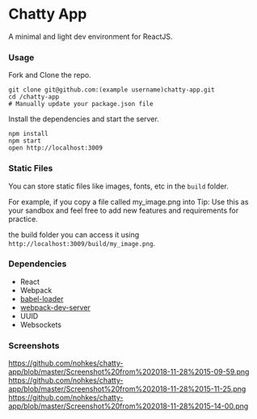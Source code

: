 Chatty App
=====================

A minimal and light dev environment for ReactJS.

### Usage
Fork and Clone the repo.

```
git clone git@github.com:(example username)chatty-app.git
cd /chatty-app
# Manually update your package.json file
```

Install the dependencies and start the server.

```
npm install
npm start
open http://localhost:3009
```

### Static Files

You can store static files like images, fonts, etc in the `build` folder.

For example, if you copy a file called my_image.png into Tip: Use this as your sandbox and feel free to add new features and requirements for practice.

the build folder you can access it using `http://localhost:3009/build/my_image.png`.


### Dependencies

* React
* Webpack
* [babel-loader](https://github.com/babel/babel-loader)
* [webpack-dev-server](https://github.com/webpack/webpack-dev-server)
* UUID
* Websockets

### Screenshots
https://github.com/nohkes/chatty-app/blob/master/Screenshot%20from%202018-11-28%2015-09-59.png
https://github.com/nohkes/chatty-app/blob/master/Screenshot%20from%202018-11-28%2015-11-25.png
https://github.com/nohkes/chatty-app/blob/master/Screenshot%20from%202018-11-28%2015-14-00.png
